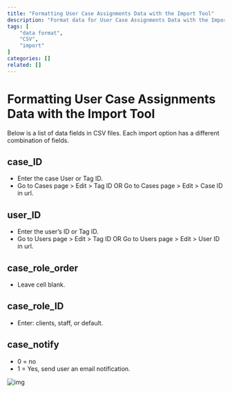 ```yaml
---
title: "Formatting User Case Assignments Data with the Import Tool"
description: "Format data for User Case Assignments Data with the Import Tool"
tags: [
    "data format",
    "CSV",
    "import"
]
categories: []
related: []
---
```

# Formatting User Case Assignments Data with the Import Tool

Below is a list of data fields in CSV files. Each import option has a different combination of fields.
 
## case_ID 
* Enter the case User or Tag ID.
* Go to Cases page > Edit > Tag ID OR Go to Cases page > Edit > Case ID in url.

## user_ID 
* Enter the user’s ID or Tag ID.
* Go to Users page > Edit > Tag ID OR Go to Users page > Edit > User ID in url.

## case_role_order
* Leave cell blank.

## case_role_ID 
* Enter: clients, staff, or default.

## case_notify
* 0 = no
* 1 = Yes, send user an email notification.

![img](/images/format-case-import-1.png)

